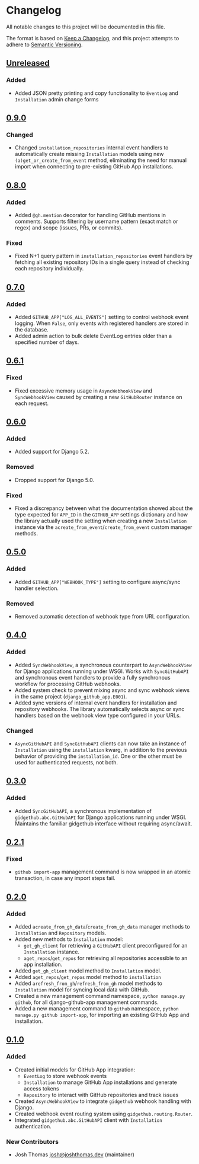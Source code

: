 # Changelog

All notable changes to this project will be documented in this file.

The format is based on [Keep a Changelog](https://keepachangelog.com/en/1.0.0/),
and this project attempts to adhere to [Semantic Versioning](https://semver.org/spec/v2.0.0.html).

<!--
## [${version}]
### Added - for new features
### Changed - for changes in existing functionality
### Deprecated - for soon-to-be removed features
### Removed - for now removed features
### Fixed - for any bug fixes
### Security - in case of vulnerabilities
[${version}]: https://github.com/joshuadavidthomas/bird/releases/tag/v${version}
-->

## [Unreleased]

### Added

- Added JSON pretty printing and copy functionality to `EventLog` and `Installation` admin change forms

## [0.9.0]

### Changed

- Changed `installation_repositories` internal event handlers to automatically create missing `Installation` models using new `(a)get_or_create_from_event` method, eliminating the need for manual import when connecting to pre-existing GitHub App installations.

## [0.8.0]

### Added

- Added `@gh.mention` decorator for handling GitHub mentions in comments. Supports filtering by username pattern (exact match or regex) and scope (issues, PRs, or commits).

### Fixed

- Fixed N+1 query pattern in `installation_repositories` event handlers by fetching all existing repository IDs in a single query instead of checking each repository individually.

## [0.7.0]

### Added

- Added `GITHUB_APP["LOG_ALL_EVENTS"]` setting to control webhook event logging. When `False`, only events with registered handlers are stored in the database.
- Added admin action to bulk delete EventLog entries older than a specified number of days.

## [0.6.1]

### Fixed

- Fixed excessive memory usage in `AsyncWebhookView` and `SyncWebhookView` caused by creating a new `GitHubRouter` instance on each request.

## [0.6.0]

### Added

- Added support for Django 5.2.

### Removed

- Dropped support for Django 5.0.

### Fixed

- Fixed a discrepancy between what the documentation showed about the type expected for `APP_ID` in the `GITHUB_APP` settings dictionary and how the library actually used the setting when creating a new `Installation` instance via the `acreate_from_event`/`create_from_event` custom manager methods.

## [0.5.0]

### Added

- Added `GITHUB_APP["WEBHOOK_TYPE"]` setting to configure async/sync handler selection.

### Removed

- Removed automatic detection of webhook type from URL configuration.

## [0.4.0]

### Added

- Added `SyncWebhookView`, a synchronous counterpart to `AsyncWebhookView` for Django applications running under WSGI. Works with `SyncGitHubAPI` and synchronous event handlers to provide a fully synchronous workflow for processing GitHub webhooks.
- Added system check to prevent mixing async and sync webhook views in the same project (`django_github_app.E001`).
- Added sync versions of internal event handlers for installation and repository webhooks. The library automatically selects async or sync handlers based on the webhook view type configured in your URLs.

### Changed

- `AsyncGitHubAPI` and `SyncGitHubAPI` clients can now take an instance of `Installation` using the `installation` kwarg, in addition to the previous behavior of providing the `installation_id`. One or the other must be used for authenticated requests, not both.

## [0.3.0]

### Added

- Added `SyncGitHubAPI`, a synchronous implementation of `gidgethub.abc.GitHubAPI` for Django applications running under WSGI. Maintains the familiar gidgethub interface without requiring async/await.

## [0.2.1]

### Fixed

- `github import-app` management command is now wrapped in an atomic transaction, in case any import steps fail.

## [0.2.0]

### Added

- Added `acreate_from_gh_data`/`create_from_gh_data` manager methods to `Installation` and `Repository` models.
- Added new methods to `Installation` model:
  - `get_gh_client` for retrieving a `GitHubAPI` client preconfigured for an `Installation` instance.
  - `aget_repos`/`get_repos` for retrieving all repositories accessible to an app installation.
- Added `get_gh_client` model method to `Installation` model.
- Added `aget_repos`/`get_repos` model method to `installation`
- Added `arefresh_from_gh`/`refresh_from_gh` model methods to `Installation` model for syncing local data with GitHub.
- Created a new management command namespace, `python manage.py github`, for all django-github-app management commands.
- Added a new management command to `github` namespace, `python manage.py github import-app`, for importing an existing GitHub App and installation.

## [0.1.0]

### Added

- Created initial models for GitHub App integration:
  - `EventLog` to store webhook events
  - `Installation` to manage GitHub App installations and generate access tokens
  - `Repository` to interact with GitHub repositories and track issues
- Created `AsyncWebhookView` to integrate `gidgethub` webhook handling with Django.
- Created webhook event routing system using `gidgethub.routing.Router`.
- Integrated `gidgethub.abc.GitHubAPI` client with `Installation` authentication.

### New Contributors

- Josh Thomas <josh@joshthomas.dev> (maintainer)

[unreleased]: https://github.com/joshuadavidthomas/django-github-app/compare/v0.9.0...HEAD
[0.1.0]: https://github.com/joshuadavidthomas/django-github-app/releases/tag/v0.1.0
[0.2.0]: https://github.com/joshuadavidthomas/django-github-app/releases/tag/v0.2.0
[0.2.1]: https://github.com/joshuadavidthomas/django-github-app/releases/tag/v0.2.1
[0.3.0]: https://github.com/joshuadavidthomas/django-github-app/releases/tag/v0.3.0
[0.4.0]: https://github.com/joshuadavidthomas/django-github-app/releases/tag/v0.4.0
[0.5.0]: https://github.com/joshuadavidthomas/django-github-app/releases/tag/v0.5.0
[0.6.0]: https://github.com/joshuadavidthomas/django-github-app/releases/tag/v0.6.0
[0.6.1]: https://github.com/joshuadavidthomas/django-github-app/releases/tag/v0.6.1
[0.7.0]: https://github.com/joshuadavidthomas/django-github-app/releases/tag/v0.7.0
[0.8.0]: https://github.com/joshuadavidthomas/django-github-app/releases/tag/v0.8.0
[0.9.0]: https://github.com/joshuadavidthomas/django-github-app/releases/tag/v0.9.0
